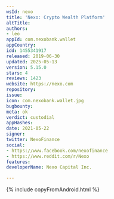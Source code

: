 ```yaml
---
wsId: nexo
title: 'Nexo: Crypto Wealth Platform'
altTitle: 
authors:
- leo
appId: com.nexobank.wallet
appCountry: 
idd: 1455341917
released: 2019-06-30
updated: 2025-05-13
version: 5.15.0
stars: 4
reviews: 1423
website: https://nexo.com
repository: 
issue: 
icon: com.nexobank.wallet.jpg
bugbounty: 
meta: ok
verdict: custodial
appHashes: 
date: 2021-05-22
signer: 
twitter: NexoFinance
social:
- https://www.facebook.com/nexofinance
- https://www.reddit.com/r/Nexo
features: 
developerName: Nexo Capital Inc.

---
```


{% include copyFromAndroid.html %}
